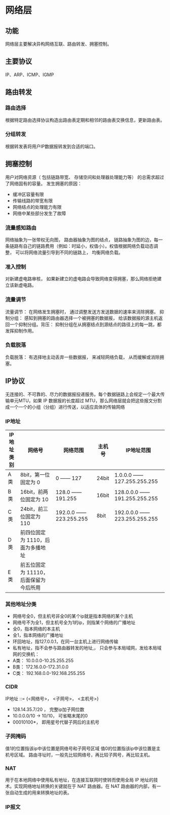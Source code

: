 # 网络层

## 功能

网络层主要解决异构网络互联、路由转发、拥塞控制。

## 主要协议

IP、ARP、ICMP、IGMP

## 路由转发

### 路由选择

根据特定路由选择协议构造出路由表定期和相邻的路由表交换信息，更新路由表。

### 分组转发

根据转发表将用户IP数据报转发到合适的端口。

## 拥塞控制

用户对网络资源（ 包括链路带宽、 存储空间和处理器处理能力等） 的总需求超过了网络固有的容量。
发生拥塞的原因：

* 缓冲区容量有限
* 传输线路的带宽有限
* 网络结点的处理能力有限
* 网络中某些部分发生了故障

### 流量感知路由

网络抽象为一张带权无向图， 路由器抽象为图的结点， 链路抽象为图的边，每一条链路有自己的链路费用（例如：时延小，权值小）。权值根据网络负载动态调整， 可以将网络流量引导到不同的链路上， 均衡网络负载。

### 准入控制

对新建虚电路审核， 如果新建立的虚电路会导致网络变得拥塞，那么网络拒绝建立该新虚电路。

### 流量调节

流量调节： 在网络发生拥塞时， 通过调整发送方发送数据的速率来消除拥塞。 
抑制分组： 感知到拥塞的路由器选择一个被拥塞的数据报， 给该数据报的源主机返回一个抑制分组。背压： 抑制分组在从拥塞结点到源结点的路径上的每一跳，都发挥抑制作用。

### 负载脱落

负载脱落： 有选择地主动丢弃一些数据报， 来减轻网络负载， 从而缓解或消除拥塞。

## IP协议

无连接的、不可靠的、尽力的数据报投递服务。每个数据链路上会规定一个最大传输单元MTU，如果 IP 数据报的长度超过 MTU，那么网络层就会把这些报文分割成一个一个的小组（分组）进行传送，以适应具体的传输网络

### IP地址

| IP地址类别 | 网络号 | 网络范围 | 主机号 | IP地址范围 |
|---|---|---|---|---|
|A 类|8bit，第一位固定为 0|0 —— 127|24bit|1.0.0.0 —— 127.255.255.255|
|B 类|16bit，前两位固定为 10|128.0 —— 191.255|16bit|128.0.0.0 —— 191.255.255.255|
|C 类|24bit，前三位固定为 110|192.0.0 —— 223.255.255|8bit|192.0.0.0 —— 223.255.255.255|
|D 类|前四位固定为 1110，后面为多播地址|||
|E 类|前五位固定为 11110，后面保留为今后所用|||

### 其他地址分类

* 网络号全0，但主机号非全0的某个ip就是指本网络的某个主机
* 网络号不为全1，但主机号全为1的ip，则指某个网络的广播地址
* 全0，指本网络的本主机
* 全1，指本网络的广播地址
* 环回地址，指127.0.0.1，在同一台主机上进行网络传输
* 私有地址，指不会参与路由器转发的地址,， 只会参与本局域网，发给本局域网的交换机：
* A类： 10.0.0.0-10.25.255.255
* B类： 172.16.0.0-172.31.0.0
* C类： 192.168.0.0-192.168.255.255

### CIDR

IP地址 ::= {<网络号>， <子网号>， <主机号>}

* 128.14.35.7/20 ， 完整ip加子网位数
* 10.0.0.0/10 -> 10/10， 可省略末尾的0
* 00010100*， 即用星号代替子网后的主机号

### 子网掩码

值1的位置指该ip中该位置是网络号和子网号区域
值0的位置指该ip中该位置是主机号区域。
路由寻址时，一般先比较网络号，再比较子网号，再比较主机。

### NAT

用于在本地网络中使用私有地址，在连接互联网时使转而使用全局 IP 地址的技术。实现网络地址转换的关键就在于 NAT 路由器。在 NAT 路由器的内部，有一张自动生成的用来转换地址的表。

### IP报文

